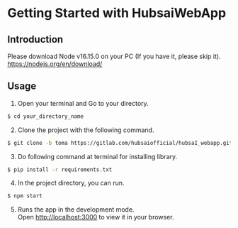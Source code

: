 
# Getting Started with HubsaiWebApp

## Introduction

Please download Node v16.15.0 on your PC (If you have it, please skip it).
https://nodejs.org/en/download/

## Usage

1. Open your terminal and Go to your directory.
```bash
$ cd your_directory_name
```


2. Clone the project with the following command.
```bash
$ git clone -b toma https://gitlab.com/hubsaiofficial/hubsaI_webapp.git
```

3. Do following command at terminal for installing library.
```bash
$ pip install -r requirements.txt
```

4. In the project directory, you can run.
```bash
$ npm start
```

5. Runs the app in the development mode.\
Open [http://localhost:3000](http://localhost:3000) to view it in your browser.

